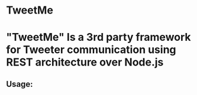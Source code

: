 # TweetMe
# "TweetMe" Is a 3rd party framework for Tweeter communication using REST architecture over Node.js

## Usage:
